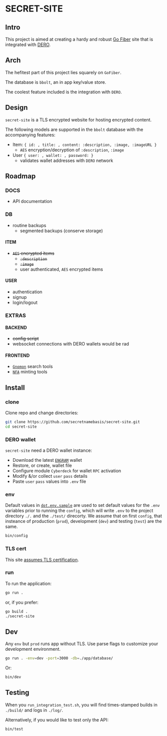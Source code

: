 # SECRET-SITE
## Intro
This project is aimed at creating a hardy and robust [Go Fiber](https://gofiber.io/) site that is integrated with [DERO](https://dero.io).
## Arch
The hefitest part of this project lies squarely on `GoFiber`.

The database is `bbolt`, an in app key/value store. 

The coolest feature included is the integration with `DERO`.
## Design
`secret-site` is a TLS encrypted website for hosting encrypted content. 

The following models are supported in the `bbolt` database with the accompanying features: 
- Item: `{ id: , title: , content: :description, :image, :imageURL }`
    - `AES` encryption/decryption of `:description`, `:image`
- User `{ user: , wallet: , password: }`
    - validates wallet addresses with `DERO` network
## Roadmap
### DOCS
- API documentation 
### DB
- routine backups
    - segmented backups (conserve storage)
#### ITEM
- ~~`AES` encrypted items~~
    - ~~`:description`~~
    - ~~`:image`~~
    - user authenticated, `AES` encrypted items
#### USER
- authentication
- signup
- login/logout
### EXTRAS
#### BACKEND
- ~~config script~~
- websocket connections with DERO wallets would be rad 
#### FRONTEND
- [`Gnomon`](https://github.com/civilware/Gnomon) search tools
- [`NFA`](https://github.com/civilware/artificer-nfa-standard) minting tools
## Install
### clone
Clone repo and change directories:
```sh
git clone https://github.com/secretnamebasis/secret-site.git
cd secret-site
```
### DERO wallet
`secret-site` need a DERO wallet instance:
- Download the latest [`ENGRAM`](https://github.com/DEROFDN/Engram/releases/latest/) wallet
- Restore, or create, wallet file
- Configure module `Cyberdeck` for wallet `RPC` activation
- Modify &/or collect `user` `pass` details
- Paste `user` `pass` values into `.env` file
### env
Default values in [`dot.env.sample`](https://github.com/secretnamebasis/secret-site/blob/main/dot.env.sample) are used to set default values for the `.env` variables prior to running the `config`, which will write `.env` to the project directory `./.` and the `./test/` direcorty. We assume that on first `config`, that insteance of production (`prod`), development (`dev`) and testing (`test`) are the same. 
```sh
bin/config
```  
### TLS cert
This site [assumes TLS certification](https://github.com/secretnamebasis/secret-site/blob/cd559806442bad5553464d6fbee86966fec1aa3e/app/site.go#L41).
### run
To run the application: 
```sh
go run .
``` 
or, if you prefer:  
```sh
go build . 
./secret-site
```
## Dev 
Any `env` but `prod` runs app without TLS. Use parse flags to customize your development environment. 
```sh
go run . -env=dev -port=3000 -db=./app/database/
```
Or:
```sh
bin/dev
```
## Testing
When you `run_integration_test.sh`, you will find times-stamped builds in `./build/` and logs in `./log/`.

Alternatively, if you would like to test only the API:
```sh
bin/test
```

